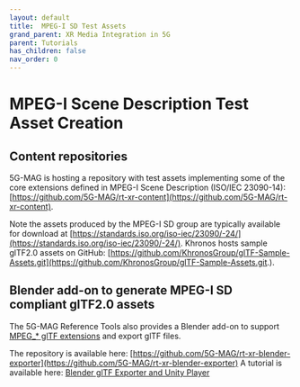 ```yaml
---
layout: default
title:  MPEG-I SD Test Assets
grand_parent: XR Media Integration in 5G
parent: Tutorials
has_children: false
nav_order: 0
---
```


# MPEG-I Scene Description Test Asset Creation

## Content repositories

5G-MAG is hosting a repository with test assets implementing some of the core extensions defined in MPEG-I Scene Description (ISO/IEC 23090-14): [https://github.com/5G-MAG/rt-xr-content](https://github.com/5G-MAG/rt-xr-content).

Note the assets produced by the MPEG-I SD group are typically available for download at [https://standards.iso.org/iso-iec/23090/-24/](https://standards.iso.org/iso-iec/23090/-24/).
Khronos hosts sample glTF2.0 assets on GitHub: [https://github.com/KhronosGroup/glTF-Sample-Assets.git](https://github.com/KhronosGroup/glTF-Sample-Assets.git.).

## Blender add-on to generate MPEG-I SD compliant glTF2.0 assets

The 5G-MAG Reference Tools also provides a Blender add-on to support [MPEG_* glTF extensions](https://github.com/KhronosGroup/glTF/tree/main/extensions/2.0/Vendor) and export glTF files.

The repository is available here: [https://github.com/5G-MAG/rt-xr-blender-exporter](https://github.com/5G-MAG/rt-xr-blender-exporter)
A tutorial is available here: [Blender glTF Exporter and Unity Player](./blender_exporter_unity_player.html)
